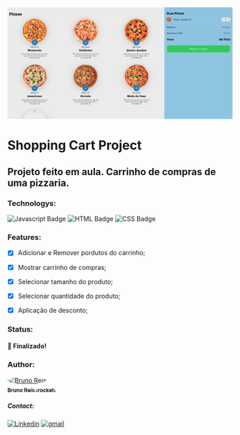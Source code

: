 <img src="./screenshots/banner-readme.png" alt="Banner">

# Shopping Cart Project

## Projeto feito em aula. Carrinho de compras de uma pizzaria.

### Technologys:
<img src="https://img.shields.io/badge/JavaScript-F7DF1E?style=for-the-badge&logo=javascript&logoColor=black" alt="Javascript Badge" /> <img src="https://img.shields.io/badge/HTML5-E34F26?style=for-the-badge&logo=html5&logoColor=white" alt="HTML Badge" /> <img src="https://img.shields.io/badge/CSS3-1572B6?style=for-the-badge&logo=css3&logoColor=white" alt="CSS Badge" />

### Features:
- [x] Adicionar e Remover pordutos do carrinho;
- [x] Mostrar carrinho de compras;
- [x] Selecionar tamanho do produto;
- [x] Selecionar quantidade do produto;
- [x] Aplicação de desconto;


### Status: 
#### :rocket:  Finalizado!

### Author:
<a href="https://www.linkedin.com/in/bruno-reis-9a937b189/">
 <img src="https://avatars2.githubusercontent.com/u/52367484?s=460&u=5a917d71b664f841735989d9bff4f2482a3d2ab6&v=4" width="100px;" alt="Bruno Reis" style="border-radius: 50%;" />
 <br />
 <sub><b>Bruno Reis :rocket:</b></sub>
</a>

##### Contact:
<a href="https://www.linkedin.com/in/bruno-reis-9a937b189/"><img src="https://img.shields.io/badge/LinkedIn-0077B5?style=for-the-badge&logo=linkedin&logoColor=white" alt="Linkedin" /></a>
<a href="mailto:b.macedoreis@gmail.com"><img src="https://img.shields.io/badge/Gmail-D14836?style=for-the-badge&logo=gmail&logoColor=white" alt="gmail" /></a>
